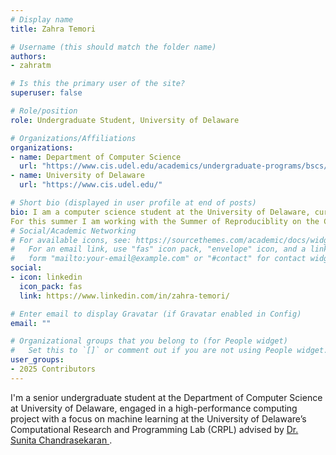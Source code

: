 ```yaml
---
# Display name
title: Zahra Temori

# Username (this should match the folder name)
authors:
- zahratm

# Is this the primary user of the site?
superuser: false

# Role/position
role: Undergraduate Student, University of Delaware

# Organizations/Affiliations
organizations:
- name: Department of Computer Science
  url: "https://www.cis.udel.edu/academics/undergraduate-programs/bscs/"
- name: University of Delaware
  url: "https://www.cis.udel.edu/"

# Short bio (displayed in user profile at end of posts)
bio: I am a computer science student at the University of Delaware, currently engaged in a high-performance computing project with a focus on machine learning at the University of Delaware’s Computational Research and Programming Lab (CRPL). This project focuses on scientific machine learning for high-performance computing (HPC) systems ( CosmoFlowMLPerf HPC benchmarking) , training 3D convolutional neural networks to analyze large-scale n-body simulations and predict critical cosmological parameters. I use Frontier, the world's 2nd fastest supercomputer to run the training. 
For this summer I am working with the Summer of Reproduciblity on the CC-Snapshot project for helping researchers capture and share reproducible experimental environments within the Chameleon Cloud testbed
# Social/Academic Networking
# For available icons, see: https://sourcethemes.com/academic/docs/widgets/#icons
#   For an email link, use "fas" icon pack, "envelope" icon, and a link in the
#   form "mailto:your-email@example.com" or "#contact" for contact widget.
social:
- icon: linkedin
  icon_pack: fas
  link: https://www.linkedin.com/in/zahra-temori/

# Enter email to display Gravatar (if Gravatar enabled in Config)
email: ""

# Organizational groups that you belong to (for People widget)
#   Set this to `[]` or comment out if you are not using People widget.  
user_groups:
- 2025 Contributors
---
```

I'm a senior undergraduate student at the Department of Computer Science at University of Delaware, engaged in a high-performance computing project with a focus on machine learning at the University of Delaware’s Computational Research and Programming Lab (CRPL) advised by [Dr. Sunita Chandrasekaran ](https://crpl.cis.udel.edu/).
